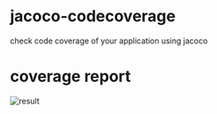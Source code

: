 # jacoco-codecoverage
check code coverage of your application using jacoco

 # coverage report 
![result](https://user-images.githubusercontent.com/25712816/51913827-73eb2880-23fd-11e9-9caf-a96d9d56b856.PNG)

  
